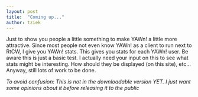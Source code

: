 ```yaml
---
layout: post
title:  "Coming up..."
author: tziek
---
```

Just to show you people a little something to make YAWn! a little more attractive. Since most people not even know YAWn! as a client to run next to RtCW, I give you YAWn! stats. 
This gives you stats for each YAWn! user. Be aware this is just a basic test. I actually need your input on this to see what stats might be interesting. How should they be displayed (on this site), etc... Anyway, still lots of work to be done. 

*To avoid confusion: This is not in the downloadable version YET. I just want some opinions about it before releasing it to the public*